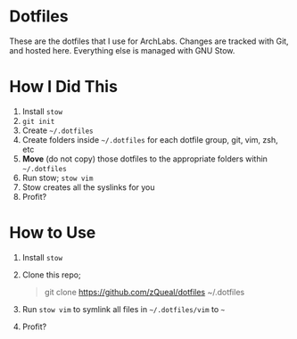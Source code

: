 # Dotfiles

These are the dotfiles that I use for ArchLabs. Changes are tracked with Git, and hosted here. Everything else is managed with GNU Stow.

# How I Did This

1. Install `stow` 
2. `git init`
2. Create `~/.dotfiles`
3. Create folders inside `~/.dotfiles` for each dotfile group, git, vim, zsh, etc
4. **Move** (do not copy) those dotfiles to the appropriate folders within `~/.dotfiles`
5. Run stow; `stow vim`
6. Stow creates all the syslinks for you
7. Profit?

# How to Use

1. Install `stow`
2. Clone this repo;

    > git clone https://github.com/zQueal/dotfiles ~/.dotfiles
    
3. Run `stow vim` to symlink all files in `~/.dotfiles/vim` to `~`
4. Profit?

